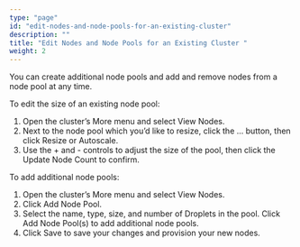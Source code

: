 ```yaml
---
type: "page"
id: "edit-nodes-and-node-pools-for-an-existing-cluster"
description: ""
title: "Edit Nodes and Node Pools for an Existing Cluster "
weight: 2
---
```


You can create additional node pools and add and remove nodes from a node pool at any time.

To edit the size of an existing node pool:

1. Open the cluster’s More menu and select View Nodes.
2. Next to the node pool which you’d like to resize, click the … button, then click Resize or Autoscale.
3. Use the + and - controls to adjust the size of the pool, then click the Update Node Count to confirm.

To add additional node pools:

1. Open the cluster’s More menu and select View Nodes.
2. Click Add Node Pool.
3. Select the name, type, size, and number of Droplets in the pool. Click Add Node Pool(s) to add additional node pools.
4. Click Save to save your changes and provision your new nodes.
